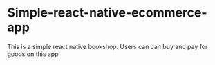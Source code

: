 # Simple-react-native-ecommerce-app
This is a simple react native bookshop. Users can can buy and pay for goods on this app
